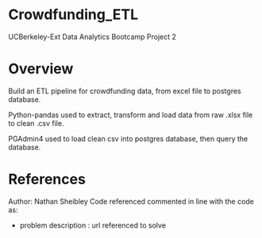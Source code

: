 # Crowdfunding_ETL
UCBerkeley-Ext Data Analytics Bootcamp Project 2

# Overview

Build an ETL pipeline for crowdfunding data, from excel file to postgres database.

Python-pandas used to extract, transform and load data from raw .xlsx file to clean .csv file.

PGAdmin4 used to load clean csv into postgres database, then query the database.

# References

Author: Nathan Sheibley
Code referenced commented in line with the code as:
* problem description : url referenced to solve